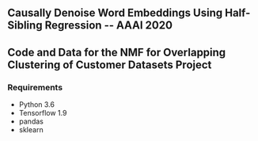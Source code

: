 ## Causally Denoise Word Embeddings Using Half-Sibling Regression -- AAAI 2020

## Code and Data for the NMF for Overlapping Clustering of Customer Datasets Project

### Requirements
- Python 3.6
- Tensorflow 1.9
- pandas
- sklearn
